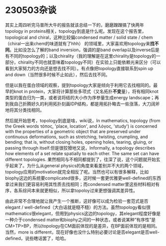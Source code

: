 # 230503杂谈

其实上周四听完马普所大牛的报告就该总结一下的，磨磨蹭蹭搞了快两年topology in proteins相关，topology到底是什么呢。发现在这个报告里，topological and chiral，这种比较偏condensed matter / solid state / chem（chiral一出来chem的味道就有了hhh） 的领域里，大家喜欢用topology来**找不同**。比如没怎么了解的band inversion，强调的是band overlap以及inverse后是有不同的topology的；以及chirality（我的理解是在这里chirality是topology的一部分，chirality不同也就意味着topology不同）在实验上只能依赖光来区分（可以看到大家努力的方向还是想去找不同）。有点像把topology直接联系到spin up and down（当然很多时候不止如此），然后去找不同。

但是以我在蛋白领域的观察，提到topology大家是倾向于利用它去找相同的。最早的knot in protein，大家将计算那些多项式（又名拓扑**不变**量），将有相同knot类型的蛋白归为一类，或者说将结的大小作为序参量生成energy landscape；再到我自己折腾好久的利用拓扑刻画IDP结构，都是用拓扑略去一些涨落，大刀阔斧地将其分类找相同。

然后就开始思考，topology到底是啥，wiki说，In mathematics, topology (from the Greek words τόπος, 'place, location', and λόγος, 'study') is concerned with the properties of a geometric object that are preserved under continuous deformations, such as stretching, twisting, crumpling, and bending; that is, without closing holes, opening holes, tearing, gluing, or passing through itself.但是很狡猾地又说，Informally, a topology describes how elements of a set relate spatially to each other. The same set can have different topologies. 果然相同与不相同都提到了，往深了说，这个问题就开始玄乎起来了。为什么从general physics的角度来看差别并不大的两个领域，topology应用的motivation就完全相反了呢。当然也可以有很多解释，比如biophy这边的系统要complicated很多，这时候一套更优雅更well-defined的东西拿过来我们更容易利用其性质去找相同；而condensed matter里这些材料相对有序，各系综间本来就更相似，所以拿topoloy过来更想强调其差异性。

由此非常不合理地就让我产生一个推断，这好像可以成为检验一套范式是否elegant / well-defined（大白话就是糙不糙）的方法。虽然topology看似很mathematics很elegant，但用到physics这边的topology，其elegant程度好像是一种介于condensed matter和biophy之间的一种状态，或者说某种“有序性”是CM>TP>BP，所以topology在CM面前体现的是差异，在BP面前体现的是相同。当然，more is different，现在好像也没什么特别必要讨论是否elegant是否well-defined，说些瞎话罢了，哈哈。
